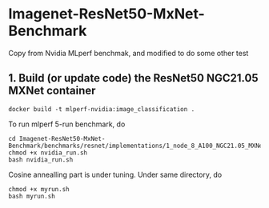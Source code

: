 # Imagenet-ResNet50-MxNet-Benchmark
Copy from Nvidia MLperf benchmak, and modified to do some other test

## 1. Build (or update code) the ResNet50 NGC21.05 MXNet container

```
docker build -t mlperf-nvidia:image_classification .
```

To run mlperf 5-run benchmark, do

```
cd Imagenet-ResNet50-MxNet-Benchmark/benchmarks/resnet/implementations/1_node_8_A100_NGC21.05_MXNet
chmod +x nvidia_run.sh
bash nvidia_run.sh
```

Cosine annealling part is under tuning. Under same directory, do

```
chmod +x myrun.sh
bash myrun.sh
```

